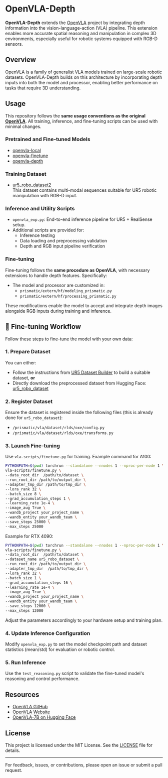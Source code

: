 # OpenVLA-Depth

**OpenVLA-Depth** extends the [OpenVLA](https://github.com/openvla/openvla) project by integrating depth information into the vision-language-action (VLA) pipeline. This extension enables more accurate spatial reasoning and manipulation in complex 3D environments, especially useful for robotic systems equipped with RGB-D sensors.

## Overview

OpenVLA is a family of generalist VLA models trained on large-scale robotic datasets. OpenVLA-Depth builds on this architecture by incorporating depth inputs into both the model and processor, enabling better performance on tasks that require 3D understanding.

## Usage

This repository follows the **same usage conventions as the original [OpenVLA](https://github.com/openvla/openvla)**. All training, inference, and fine-tuning scripts can be used with minimal changes.

### Pretrained and Fine-tuned Models

- [openvla-local](https://huggingface.co/CHU-2002/openvla-local)  
- [openvla-finetune](https://huggingface.co/CHU-2002/openvla-finetune)  
- [openvla-depth](https://huggingface.co/CHU-2002/openvla-depth)  

### Training Dataset

- [ur5_robo_dataset2](https://huggingface.co/datasets/CHU-2002/ur5_robo_dataset)  
  This dataset contains multi-modal sequences suitable for UR5 robotic manipulation with RGB-D input.

### Inference and Utility Scripts

- `openvla_exp.py`: End-to-end inference pipeline for UR5 + RealSense setup.
- Additional scripts are provided for:
  - Inference testing
  - Data loading and preprocessing validation
  - Depth and RGB input pipeline verification

### Fine-tuning

Fine-tuning follows the **same procedure as OpenVLA**, with necessary extensions to handle depth features. Specifically:

- The model and processor are customized in:
  - `prismatic/extern/hf/modeling_prismatic.py`
  - `prismatic/extern/hf/processing_prismatic.py`

These modifications enable the model to accept and integrate depth images alongside RGB inputs during training and inference.

## 🔧 Fine-tuning Workflow

Follow these steps to fine-tune the model with your own data:

### 1. Prepare Dataset

You can either:

- Follow the instructions from [UR5 Dataset Builder](https://github.com/CHU-2002/UR5_dataset_builder) to build a suitable dataset, **or**
- Directly download the preprocessed dataset from Hugging Face: [ur5_robo_dataset](https://huggingface.co/datasets/CHU-2002/ur5_robo_dataset/)

### 2. Register Dataset

Ensure the dataset is registered inside the following files (this is already done for `ur5_robo_dataset`):

- `/prismatic/vla/dataset/rlds/oxe/config.py`
- `/prismatic/vla/dataset/rlds/oxe/transforms.py`

### 3. Launch Fine-tuning

Use `vla-scripts/finetune.py` for training. Example command for A100:

```bash
PYTHONPATH=$(pwd) torchrun --standalone --nnodes 1 --nproc-per-node 1 \
vla-scripts/finetune.py \
--data_root_dir  /path/to/dataset \
--run_root_dir /path/to/output_dir \
--adapter_tmp_dir /path/to/tmp_dir \
--lora_rank 32 \
--batch_size 8 \
--grad_accumulation_steps 1 \
--learning_rate 1e-4 \
--image_aug True \
--wandb_project your_project_name \
--wandb_entity your_wandb_team \
--save_steps 25000 \
--max_steps 25000
```
Example for RTX 4090:

```bash
PYTHONPATH=$(pwd) torchrun --standalone --nnodes 1 --nproc-per-node 1 \
vla-scripts/finetune.py \
--data_root_dir  /path/to/dataset \
--dataset_name ur5_robo_dataset \
--run_root_dir /path/to/output_dir \
--adapter_tmp_dir  /path/to/tmp_dir \
--lora_rank 32 \
--batch_size 1 \
--grad_accumulation_steps 16 \
--learning_rate 1e-4 \
--image_aug True \
--wandb_project your_project_name \
--wandb_entity your_wandb_team \
--save_steps 12000 \
--max_steps 12000
```
Adjust the parameters accordingly to your hardware setup and training plan.

### 4. Update Inference Configuration

Modify `openvla_exp.py` to set the model checkpoint path and dataset statistics (mean/std) for evaluation or robotic control.

### 5. Run Inference

Use the `test_reasoning.py` script to validate the fine-tuned model's reasoning and control performance.

## Resources

- [OpenVLA GitHub](https://github.com/openvla/openvla)
- [OpenVLA Website](https://openvla.github.io)
- [OpenVLA-7B on Hugging Face](https://huggingface.co/openvla/openvla-7b)

## License

This project is licensed under the MIT License. See the [LICENSE](./LICENSE) file for details.

---

For feedback, issues, or contributions, please open an issue or submit a pull request.

